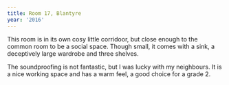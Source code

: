 ```yaml
---
title: Room 17, Blantyre
year: '2016'
---
```


This room is in its own cosy little corridoor, but close enough to the common room to be a social space. Though small, it comes with a sink, a deceptively large wardrobe and three shelves. 

The soundproofing is not fantastic, but I was lucky with my neighbours. It is a nice working space and has a warm feel, a good choice for a grade 2.